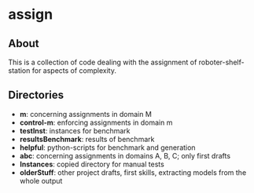 # assign

## About

This is a collection of code dealing with the assignment of roboter-shelf-station for aspects of complexity.

## Directories

- **m**: concerning assignments in domain M
- **control-m**: enforcing assignments in domain m
- **testInst**: instances for benchmark
- **resultsBenchmark**: results of benchmark
- **helpful**: python-scripts for benchmark and generation
- **abc**: concerning assignments in domains A, B, C; only first drafts
- **Instances**: copied directory for manual tests
- **olderStuff**: other project drafts, first skills, extracting models from the whole output